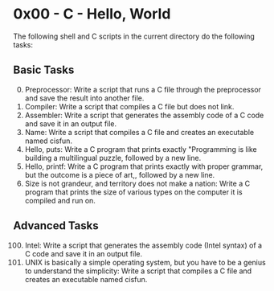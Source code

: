 # 0x00 - C - Hello, World

The following shell and C scripts in the current directory do the following tasks:

## Basic Tasks
0. Preprocessor: Write a script that runs a C file through the preprocessor and save the result into another file.
1. Compiler: Write a script that compiles a C file but does not link.
2. Assembler: Write a script that generates the assembly code of a C code and save it in an output file.
3. Name: Write a script that compiles a C file and creates an executable named cisfun.
4. Hello, puts: Write a C program that prints exactly "Programming is like building a multilingual puzzle, followed by a new line.
5. Hello, printf: Write a C program that prints exactly with proper grammar, but the outcome is a piece of art,, followed by a new line.
6. Size is not grandeur, and territory does not make a nation: Write a C program that prints the size of various types on the computer it is compiled and run on.

## Advanced Tasks
100. Intel: Write a script that generates the assembly code (Intel syntax) of a C code and save it in an output file.
101. UNIX is basically a simple operating system, but you have to be a genius to understand the simplicity: Write a script that compiles a C file and creates an executable named cisfun.